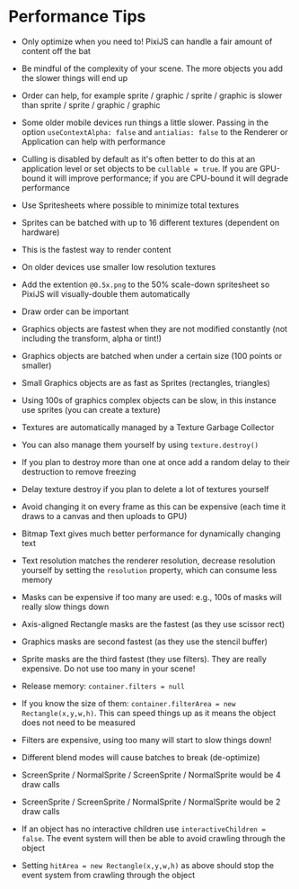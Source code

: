 # Performance Tips

*   Only optimize when you need to! PixiJS can handle a fair amount of content off the bat
*   Be mindful of the complexity of your scene. The more objects you add the slower things will end up
*   Order can help, for example sprite / graphic / sprite / graphic is slower than sprite / sprite / graphic / graphic
*   Some older mobile devices run things a little slower. Passing in the option `useContextAlpha: false` and `antialias: false` to the Renderer or Application can help with performance
*   Culling is disabled by default as it's often better to do this at an application level or set objects to be `cullable = true`. If you are GPU-bound it will improve performance; if you are CPU-bound it will degrade performance

*   Use Spritesheets where possible to minimize total textures
*   Sprites can be batched with up to 16 different textures (dependent on hardware)
*   This is the fastest way to render content
*   On older devices use smaller low resolution textures
*   Add the extention `@0.5x.png` to the 50% scale-down spritesheet so PixiJS will visually-double them automatically
*   Draw order can be important

*   Graphics objects are fastest when they are not modified constantly (not including the transform, alpha or tint!)
*   Graphics objects are batched when under a certain size (100 points or smaller)
*   Small Graphics objects are as fast as Sprites (rectangles, triangles)
*   Using 100s of graphics complex objects can be slow, in this instance use sprites (you can create a texture)

*   Textures are automatically managed by a Texture Garbage Collector
*   You can also manage them yourself by using `texture.destroy()`
*   If you plan to destroy more than one at once add a random delay to their destruction to remove freezing
*   Delay texture destroy if you plan to delete a lot of textures yourself

*   Avoid changing it on every frame as this can be expensive (each time it draws to a canvas and then uploads to GPU)
*   Bitmap Text gives much better performance for dynamically changing text
*   Text resolution matches the renderer resolution, decrease resolution yourself by setting the `resolution` property, which can consume less memory

*   Masks can be expensive if too many are used: e.g., 100s of masks will really slow things down
*   Axis-aligned Rectangle masks are the fastest (as they use scissor rect)
*   Graphics masks are second fastest (as they use the stencil buffer)
*   Sprite masks are the third fastest (they use filters). They are really expensive. Do not use too many in your scene!

*   Release memory: `container.filters = null`
*   If you know the size of them: `container.filterArea = new Rectangle(x,y,w,h)`. This can speed things up as it means the object does not need to be measured
*   Filters are expensive, using too many will start to slow things down!

*   Different blend modes will cause batches to break (de-optimize)
*   ScreenSprite / NormalSprite / ScreenSprite / NormalSprite would be 4 draw calls
*   ScreenSprite / ScreenSprite / NormalSprite / NormalSprite would be 2 draw calls

*   If an object has no interactive children use `interactiveChildren = false`. The event system will then be able to avoid crawling through the object
*   Setting `hitArea = new Rectangle(x,y,w,h)` as above should stop the event system from crawling through the object


